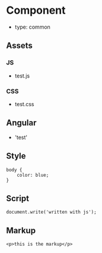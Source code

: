Component
=========
- type: common

## Assets

### JS
- test.js

### CSS
- test.css

## Angular
- 'test'

## Style

	body {
		color: blue;
	}

## Script

	document.write('written with js');

## Markup

	<p>this is the markup</p>